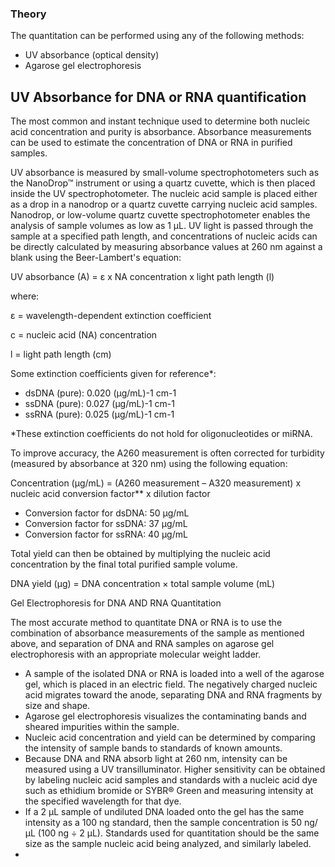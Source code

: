 ### Theory
<p>The quantitation can be performed using any of the following methods:</p>
<ul>
	<li>UV absorbance (optical density)</li>
	<li>Agarose gel electrophoresis
</li>
</ul>

<h2>UV Absorbance for DNA or RNA quantification</h2>

<p>The most common and instant technique used to determine both nucleic acid concentration and purity is absorbance. Absorbance measurements can be used to estimate the concentration of DNA or RNA in purified samples.</p> 
<p>UV absorbance is measured by small-volume spectrophotometers such as the NanoDrop™ instrument or using a quartz cuvette, which is then placed inside the UV spectrophotometer.  The nucleic acid sample is placed either as a drop in a nanodrop or a quartz cuvette carrying nucleic acid samples. Nanodrop, or low-volume quartz cuvette spectrophotometer enables the analysis of sample volumes as low as 1 µL.  UV light is passed through the sample at a specified path length, and concentrations of nucleic acids can be directly calculated by measuring absorbance values at 260 nm against a blank using the Beer-Lambert's equation:</p>
<p>UV absorbance (A) = ε x NA concentration x light path length (l)</p>
<p>where:</p>

<p>ε = wavelength-dependent extinction coefficient</p>
<p>c = nucleic acid (NA) concentration</p>
<p>l = light path length (cm)</p>
<p>Some extinction coefficients given for reference*:</p>
<ul>
	<li>dsDNA (pure): 0.020 (µg/mL)-1 cm-1</li>
	<li>ssDNA (pure): 0.027 (µg/mL)-1 cm-1</li>
	<li>ssRNA (pure): 0.025 (µg/mL)-1 cm-1</li>
</ul>

<p>*These extinction coefficients do not hold for oligonucleotides or miRNA.</p> 
<p>To improve accuracy, the A260 measurement is often corrected for turbidity (measured by absorbance at 320 nm) using the following equation:</p>
<p>Concentration (µg/mL) = (A260 measurement – A320 measurement) x nucleic acid conversion factor** x dilution factor</p>
<ul>
	<li>Conversion factor for dsDNA: 50 µg/mL</li>
	<li>Conversion factor for ssDNA: 37 µg/mL</li>
	<li>Conversion factor for ssRNA: 40 µg/mL</li>

</ul>

<p>Total yield can then be obtained by multiplying the nucleic acid concentration by the final total purified sample volume.</p>
<p>DNA yield (µg) = DNA concentration × total sample volume (mL)</p>

<p>Gel Electrophoresis for DNA AND RNA Quantitation</p> 

<p>The most accurate method to quantitate DNA or RNA is to use the combination of absorbance measurements of the sample as mentioned above, and separation of DNA and RNA samples on agarose gel electrophoresis with an appropriate molecular weight ladder.</p>
<ul>
	<li>A sample of the isolated DNA or RNA is loaded into a well of the agarose gel, which is placed in an electric field. The negatively charged nucleic acid migrates toward the anode, separating DNA and RNA fragments by size and shape.</li>
	<li>Agarose gel electrophoresis visualizes the contaminating bands and sheared impurities within the sample. </li>
	<li>Nucleic acid concentration and yield can be determined by comparing the intensity of sample bands to standards of known amounts.</li>
	<li>Because DNA and RNA absorb light at 260 nm, intensity can be measured using a UV transilluminator. Higher sensitivity can be obtained by labeling nucleic acid samples and standards with a nucleic acid dye such as ethidium bromide or SYBR® Green and measuring intensity at the specified wavelength for that dye. </li>
	<li>If a 2 µL sample of undiluted DNA loaded onto the gel has the same intensity as a 100 ng standard, then the sample concentration is 50 ng/µL (100 ng ÷ 2 µL). Standards used for quantitation should be the same size as the sample nucleic acid being analyzed, and similarly labeled.</li>
	<li></li>
</ul>

